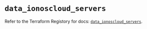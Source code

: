 # `data_ionoscloud_servers`

Refer to the Terraform Registory for docs: [`data_ionoscloud_servers`](https://www.terraform.io/docs/providers/ionoscloud/d/servers).
